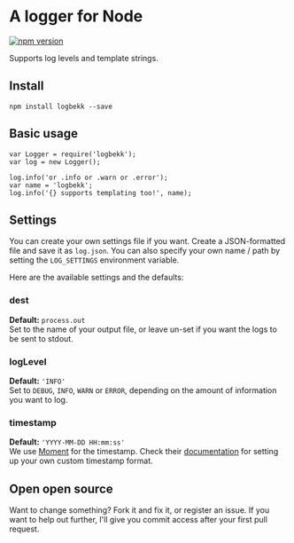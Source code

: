 # A logger for Node

[![npm version](https://badge.fury.io/js/logbekk.svg)](http://badge.fury.io/js/logbekk)

Supports log levels and template strings.

## Install

	npm install logbekk --save

## Basic usage

	var Logger = require('logbekk');
	var log = new Logger();
	
	log.info('or .info or .warn or .error');
	var name = 'logbekk';
	log.info('{} supports templating too!', name);

## Settings

You can create your own settings file if you want. Create a JSON-formatted file
and save it as ``log.json``. You can also specify your own name / path by
setting the ``LOG_SETTINGS`` environment variable.

Here are the available settings and the defaults:

### dest
**Default:** ``process.out``<br>
Set to the name of your output file, or leave un-set if you want the logs to be
sent to stdout.

### logLevel
**Default:** ``'INFO'``<br>
Set to ``DEBUG``, ``INFO``, ``WARN`` or ``ERROR``, depending on the amount of
information you want to log.

### timestamp
**Default:** ``'YYYY-MM-DD HH:mm:ss'``<br>
We use [Moment](http://momentjs.com) for the timestamp. Check their
[documentation](http://momentjs.com/docs/#/parsing/string-format/) for setting
up your own custom timestamp format.

## Open open source

Want to change something? Fork it and fix it, or register an issue. If you want
to help out further, I'll give you commit access after your first pull request.
